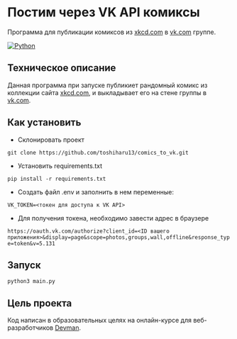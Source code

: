 # Постим через VK API комиксы
Программа для публикации комиксов из [xkcd.com](https://xkcd.com) в [vk.com](https://vk.com) группе.

[![Python](https://img.shields.io/badge/-Python-464646?style=flat-square&logo=Python)](https://www.python.org/)

## Техническое описание
Данная программа при запуске публикиет рандомный комикс из коллекции сайта  [xkcd.com](https://xkcd.com), и выкладывает его на стене группы в [vk.com](https://vk.com).

## Как установить
- Cклонировать проект

```git clone https://github.com/toshiharu13/comics_to_vk.git```

- Установить requirements.txt

```pip install -r requirements.txt```

- Создать файл .env и заполнить в нем переменные:

 ```VK_TOKEN=<токен для доступа к VK API>```

 - Для получения токена, необходимо завести адрес в браузере

```https://oauth.vk.com/authorize?client_id=<ID вашего приложения>&display=page&scope=photos,groups,wall,offline&response_type=token&v=5.131```

## Запуск

```python3 main.py```
## Цель проекта
Код написан в образовательных целях на онлайн-курсе для веб-разработчиков [Devman](https://dvmn.org).